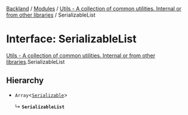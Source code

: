 [Backland](../README.md) / [Modules](../modules.md) / [Utils - A collection of common utilities. Internal or from other libraries](../modules/Utils___A_collection_of_common_utilities__Internal_or_from_other_libraries.md) / SerializableList

# Interface: SerializableList

[Utils - A collection of common utilities. Internal or from other libraries](../modules/Utils___A_collection_of_common_utilities__Internal_or_from_other_libraries.md).SerializableList

## Hierarchy

- `Array`<[`Serializable`](../modules/Utils___A_collection_of_common_utilities__Internal_or_from_other_libraries.TU.md#serializable)\>

  ↳ **`SerializableList`**
